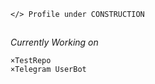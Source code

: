 ```python3
</> Profile under CONSTRUCTION
```
##
_Currently Working on_ 
```
×TestRepo
×Telegram UserBot
``` 
